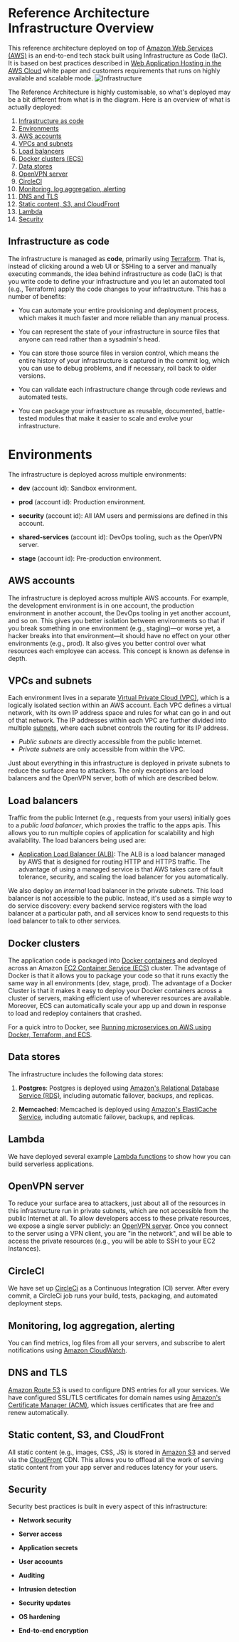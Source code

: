 # <client> Reference Architecture Infrastructure Overview

This reference architecture deployed on top of [Amazon Web Services (AWS)](https://aws.amazon.com) is an end-to-end tech stack built using Infrastructure as Code (IaC). 
 It is based on best practices described in [Web Application Hosting in the AWS Cloud](https://d1.awsstatic.com/whitepapers/aws-web-hosting-best-practices.pdf) white paper and customers requirements that runs on highly available and scalable mode. 
![Infrastructure](images/reference-architecture.png)

The Reference Architecture is highly customisable, so what's deployed may be a bit different from what is in the diagram.  Here is an overview of what is actually deployed:

1. [Infrastructure as code](#infrastructure-as-code)
1. [Environments](#environments)
1. [AWS accounts](#aws-accounts)
1. [VPCs and subnets](#vpcs-and-subnets)
1. [Load balancers](#load-balancers)
1. [Docker clusters (ECS)](#docker-clusters)
1. [Data stores](#data-stores)
1. [OpenVPN server](#openvpn-server)
1. [CircleCI](#circleci)
1. [Monitoring, log aggregation, alerting](#monitoring-log-aggregation-alerting)
1. [DNS and TLS](#dns-and-tls)
1. [Static content, S3, and CloudFront](#static-content-s3-and-cloudfront)
1. [Lambda](#lambda)
1. [Security](#security)




## Infrastructure as code

The infrastructure is managed as **code**, primarily using [Terraform](https://www.terraform.io/). 
That is, instead of clicking around a web UI or SSHing to a server and manually executing commands, the idea behind 
infrastructure as code (IaC) is that you write code to define your infrastructure and you let an automated tool (e.g.,
Terraform) apply the code changes to your infrastructure. This has a number of benefits:

* You can automate your entire provisioning and deployment process, which makes it much faster and more reliable than 
  any manual process.

* You can represent the state of your infrastructure in source files that anyone can read rather than a sysadmin's head.

* You can store those source files in version control, which means the entire history of your infrastructure is 
  captured in the commit log, which you can use to debug problems, and if necessary, roll back to older versions.

* You can validate each infrastructure change through code reviews and automated tests.

* You can package your infrastructure as reusable, documented, battle-tested modules that make it easier to scale and 
  evolve your infrastructure. 

# Environments

The infrastructure is deployed across multiple environments:

* **dev** (account id): Sandbox environment. 

* **prod** (account id): Production environment. 

* **security** (account id): All IAM users and permissions are defined in this account. 

* **shared-services** (account id): DevOps tooling, such as the OpenVPN server. 

* **stage** (account id): Pre-production environment. 





## AWS accounts

The infrastructure is deployed across multiple AWS accounts. For example, the development environment is in one account,
the production environment in another account, the DevOps tooling in yet another account, and so on. This gives you 
better isolation between environments so that if you break something in one environment (e.g., staging)—or worse yet, a 
hacker breaks into that environment—it should have no effect on your other environments (e.g., prod). It also gives you
better control over what resources each employee can access. This concept is known as defense in depth. 


## VPCs and subnets

Each environment lives in a separate [Virtual Private Cloud (VPC)](https://aws.amazon.com/vpc/), which is a logically 
isolated section within an AWS account. Each VPC defines a virtual network, with its own IP address space and rules for 
what can go in and out of that network. The IP addresses within each VPC are further divided into multiple 
[subnets](http://docs.aws.amazon.com/AmazonVPC/latest/UserGuide/VPC_Subnets.html), where each subnet controls the 
routing for its IP address. 

* *Public subnets* are directly accessible from the public Internet.
* *Private subnets* are only accessible from within the VPC. 

Just about everything in this infrastructure is deployed in private subnets to reduce the surface area to attackers. 
The only exceptions are load balancers and the OpenVPN server, both of which are described below. 

## Load balancers

Traffic from the public Internet (e.g., requests from your users) initially goes to a *public load balancer*, which 
proxies the traffic to the apps apis. This allows you to run multiple copies of application for scalability and high 
availability. The load balancers being used are:

* [Application Load Balancer (ALB)](https://aws.amazon.com/elasticloadbalancing/applicationloadbalancer/): The ALB is a
  load balancer managed by AWS that is designed for routing HTTP and HTTPS traffic. The advantage of using a managed
  service is that AWS takes care of fault tolerance, security, and scaling the load balancer for you automatically.
 

We also deploy an *internal* load balancer in the private subnets. This load balancer is not accessible to the public.
Instead, it's used as a simple way to do service discovery: every backend service registers with the load balancer at a
particular path, and all services know to send requests to this load balancer to talk to other services.




## Docker clusters

The application code is packaged into [Docker containers](http://docker.com/) and deployed across an Amazon
[EC2 Container Service (ECS)](https://aws.amazon.com/ecs/) cluster.
The advantage of Docker is that it allows you to package
your code so that it runs exactly the same way in all environments (dev, stage, prod). The advantage of a Docker 
Cluster is that it makes it easy to deploy your Docker containers across a cluster of servers, making efficient use of
wherever resources are available. Moreover, ECS can automatically scale your app up and down in response to load and 
redeploy containers that crashed.

For a quick intro to Docker, see [Running microservices on AWS using Docker, Terraform, and 
ECS]().


## Data stores

The infrastructure includes the following data stores:

1. **Postgres**: Postgres is deployed using [Amazon's Relational Database Service 
  (RDS)](https://aws.amazon.com/rds/), including automatic failover, backups, and replicas. 
  
  
  1. **Memcached**: Memcached is deployed using [Amazon's ElastiCache 
  Service](https://aws.amazon.com/elasticache/), including automatic failover, backups, and replicas. 



## Lambda

We have deployed several example [Lambda functions](https://aws.amazon.com/lambda/) to show how you can build 
serverless applications. 

## OpenVPN server

To reduce your surface area to attackers, just about all of the resources in this infrastructure run in private subnets, 
which are not accessible from the public Internet at all. To allow developers access to these 
private resources, we expose a single server publicly: an [OpenVPN server](https://openvpn.net/). Once you connect to 
the server using a VPN client, you are "in the network", and will be able to access the private resources (e.g., you 
will be able to SSH to your EC2 Instances).


## CircleCI

We have set up [CircleCi](https://circleci.com/) as a Continuous Integration (CI) server. After every commit, a CircleCi 
job runs your build, tests, packaging, and automated deployment steps.
 
## Monitoring, log aggregation, alerting

You can find metrics, log files from all your servers, and subscribe to alert notifications using [Amazon 
CloudWatch](https://aws.amazon.com/cloudwatch/).  


## DNS and TLS

[Amazon Route 53](https://aws.amazon.com/route53/) is used to configure DNS entries for all your services. We
have configured SSL/TLS certificates for domain names using [Amazon's Certificate Manager 
(ACM)](https://aws.amazon.com/certificate-manager/), which issues certificates that are free and renew automatically.


## Static content, S3, and CloudFront

All static content (e.g., images, CSS, JS) is stored in [Amazon S3](https://aws.amazon.com/s3/) and served via the 
[CloudFront](https://aws.amazon.com/cloudfront/) CDN. This allows you to offload all the work of serving static content 
from your app server and reduces latency for your users.

## Security

Security best practices is built in every aspect of this infrastructure:
 
* **Network security**

* **Server access**

* **Application secrets**
 
* **User accounts**
 
* **Auditing**

* **Intrusion detection**

* **Security updates**

* **OS hardening**

* **End-to-end encryption**

